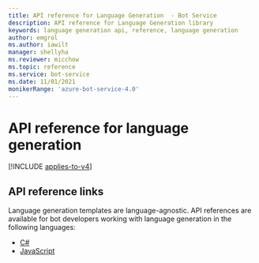 ```yaml
---
title: API reference for Language Generation  - Bot Service
description: API reference for Language Generation library
keywords: language generation api, reference, language generation
author: emgrol
ms.author: iawilt
manager: shellyha
ms.reviewer: micchow
ms.topic: reference
ms.service: bot-service
ms.date: 11/01/2021
monikerRange: 'azure-bot-service-4.0'
---
```


# API reference for language generation

[!INCLUDE [applies-to-v4](../includes/applies-to-v4-current.md)]

## API reference links

Language generation templates are language-agnostic. API references are available for bot developers working with language generation in the following languages:

- [C#](/dotnet/api/microsoft.bot.builder.languagegeneration)
- [JavaScript](/javascript/api/botbuilder-lg)

